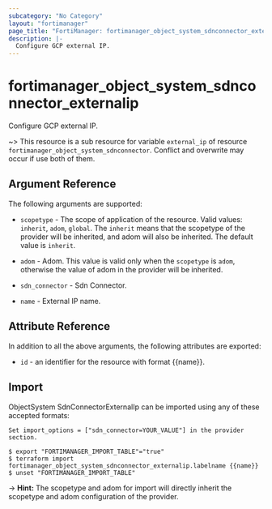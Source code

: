 ```yaml
---
subcategory: "No Category"
layout: "fortimanager"
page_title: "FortiManager: fortimanager_object_system_sdnconnector_externalip"
description: |-
  Configure GCP external IP.
---
```


# fortimanager_object_system_sdnconnector_externalip
Configure GCP external IP.

~> This resource is a sub resource for variable `external_ip` of resource `fortimanager_object_system_sdnconnector`. Conflict and overwrite may occur if use both of them.



## Argument Reference


The following arguments are supported:

* `scopetype` - The scope of application of the resource. Valid values: `inherit`, `adom`, `global`. The `inherit` means that the scopetype of the provider will be inherited, and adom will also be inherited. The default value is `inherit`.
* `adom` - Adom. This value is valid only when the `scopetype` is `adom`, otherwise the value of adom in the provider will be inherited.
* `sdn_connector` - Sdn Connector.

* `name` - External IP name.


## Attribute Reference

In addition to all the above arguments, the following attributes are exported:
* `id` - an identifier for the resource with format {{name}}.

## Import

ObjectSystem SdnConnectorExternalIp can be imported using any of these accepted formats:
```
Set import_options = ["sdn_connector=YOUR_VALUE"] in the provider section.

$ export "FORTIMANAGER_IMPORT_TABLE"="true"
$ terraform import fortimanager_object_system_sdnconnector_externalip.labelname {{name}}
$ unset "FORTIMANAGER_IMPORT_TABLE"
```
-> **Hint:** The scopetype and adom for import will directly inherit the scopetype and adom configuration of the provider.
